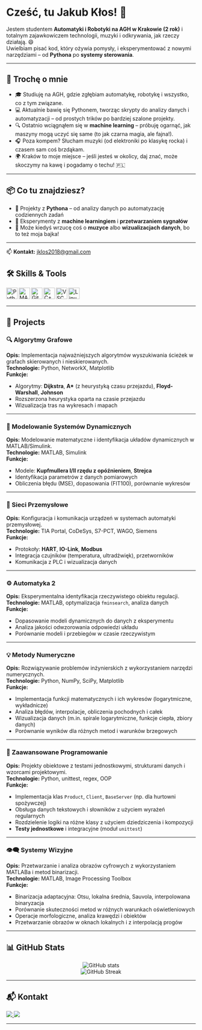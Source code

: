 # Cześć, tu Jakub Kłos! 👋

Jestem studentem **Automatyki i Robotyki na AGH w Krakowie (2 rok)** i totalnym zajawkowiczem technologii, muzyki i odkrywania, jak rzeczy działają. 😄  
Uwielbiam pisać kod, który ożywia pomysły, i eksperymentować z nowymi narzędziami – od **Pythona** po **systemy sterowania**.

---

## 🧑 Trochę o mnie

- 🎓 Studiuję na AGH, gdzie zgłębiam automatykę, robotykę i wszystko, co z tym związane.
- 💻 Aktualnie bawię się Pythonem, tworząc skrypty do analizy danych i automatyzacji – od prostych trików po bardziej szalone projekty.
- 🔍 Ostatnio wciągnąłem się w **machine learning** – próbuję ogarnąć, jak maszyny mogą uczyć się same (to jak czarna magia, ale fajna!).
- 🎧 Poza kompem? Słucham muzyki (od elektroniki po klasykę rocka) i czasem sam coś brzdąkam.
- 🌍 Kraków to moje miejsce – jeśli jesteś w okolicy, daj znać, może skoczymy na kawę i pogadamy o techu! 🇵🇱

---

## 📦 Co tu znajdziesz?

- 🐍 Projekty z **Pythona** – od analizy danych po automatyzację codziennych zadań
- 🧪 Eksperymenty z **machine learningiem** i **przetwarzaniem sygnałów**
- 🎨 Może kiedyś wrzucę coś o **muzyce** albo **wizualizacjach danych**, bo to też moja bajka!

---

📫 **Kontakt:** [jklos2018@gmail.com](mailto:jklos2018@gmail.com)


## 🛠️ Skills & Tools

<img align="left" alt="Python" width="30px" src="https://cdn.jsdelivr.net/gh/devicons/devicon/icons/python/python-original.svg" />
<img align="left" alt="MATLAB" width="30px" src="https://cdn.jsdelivr.net/gh/devicons/devicon/icons/matlab/matlab-original.svg" />
<img align="left" alt="Git" width="30px" src="https://cdn.jsdelivr.net/gh/devicons/devicon/icons/git/git-original.svg" />
<img align="left" alt="C++" width="30px" src="https://cdn.jsdelivr.net/gh/devicons/devicon/icons/cplusplus/cplusplus-original.svg" />
<img align="left" alt="VSCode" width="30px" src="https://cdn.jsdelivr.net/gh/devicons/devicon/icons/vscode/vscode-original.svg" />
<img align="left" alt="Linux" width="30px" src="https://cdn.jsdelivr.net/gh/devicons/devicon/icons/linux/linux-original.svg" />
<br><br>

---

## 📌 Projects

### 🔍 Algorytmy Grafowe
**Opis:** Implementacja najważniejszych algorytmów wyszukiwania ścieżek w grafach skierowanych i nieskierowanych.  
**Technologie:** Python, NetworkX, Matplotlib  
**Funkcje:**
- Algorytmy: **Dijkstra**, **A\*** (z heurystyką czasu przejazdu), **Floyd-Warshall**, **Johnson**
- Rozszerzona heurystyka oparta na czasie przejazdu
- Wizualizacja tras na wykresach i mapach

---

### 🧮 Modelowanie Systemów Dynamicznych
**Opis:** Modelowanie matematyczne i identyfikacja układów dynamicznych w MATLAB/Simulink.  
**Technologie:** MATLAB, Simulink  
**Funkcje:**
- Modele: **Kupfmullera I/II rzędu z opóźnieniem**, **Strejca**
- Identyfikacja parametrów z danych pomiarowych
- Obliczenia błędu (MSE), dopasowania (FIT100), porównanie wykresów

---

### 📡 Sieci Przemysłowe
**Opis:** Konfiguracja i komunikacja urządzeń w systemach automatyki przemysłowej.  
**Technologie:** TIA Portal, CoDeSys, S7-PCT, WAGO, Siemens  
**Funkcje:**
- Protokoły: **HART**, **IO-Link**, **Modbus**
- Integracja czujników (temperatura, ultradźwięk), przetworników
- Komunikacja z PLC i wizualizacja danych

---

### ⚙️ Automatyka 2
**Opis:** Eksperymentalna identyfikacja rzeczywistego obiektu regulacji.  
**Technologie:** MATLAB, optymalizacja `fminsearch`, analiza danych  
**Funkcje:**
- Dopasowanie modeli dynamicznych do danych z eksperymentu
- Analiza jakości odwzorowania odpowiedzi układu
- Porównanie modeli i przebiegów w czasie rzeczywistym

---

### 💡 Metody Numeryczne
**Opis:** Rozwiązywanie problemów inżynierskich z wykorzystaniem narzędzi numerycznych.  
**Technologie:** Python, NumPy, SciPy, Matplotlib  
**Funkcje:**
- Implementacja funkcji matematycznych i ich wykresów (logarytmiczne, wykładnicze)
- Analiza błędów, interpolacje, obliczenia pochodnych i całek
- Wizualizacja danych (m.in. spirale logarytmiczne, funkcje ciepła, zbiory danych)
- Porównanie wyników dla różnych metod i warunków brzegowych

---

### 🧠 Zaawansowane Programowanie
**Opis:** Projekty obiektowe z testami jednostkowymi, strukturami danych i wzorcami projektowymi.  
**Technologie:** Python, unittest, regex, OOP  
**Funkcje:**
- Implementacja klas `Product`, `Client`, `BaseServer` (np. dla hurtowni spożywczej)
- Obsługa danych tekstowych i słowników z użyciem wyrażeń regularnych
- Rozdzielenie logiki na różne klasy z użyciem dziedziczenia i kompozycji
- **Testy jednostkowe** i integracyjne (moduł `unittest`)

---

### 👁️‍🗨️ Systemy Wizyjne
**Opis:** Przetwarzanie i analiza obrazów cyfrowych z wykorzystaniem MATLABa i metod binarizacji.  
**Technologie:** MATLAB, Image Processing Toolbox  
**Funkcje:**
- Binarizacja adaptacyjna: Otsu, lokalna średnia, Sauvola, interpolowana binaryzacja
- Porównanie skuteczności metod w różnych warunkach oświetleniowych
- Operacje morfologiczne, analiza krawędzi i obiektów
- Przetwarzanie obrazów w oknach lokalnych i z interpolacją progów

---

## 📊 GitHub Stats

<p align="center">
  <img src="https://github-readme-stats.vercel.app/api?username=kubaklos&show_icons=true&theme=transparent&hide=prs" alt="GitHub stats" />
  <br>
  <img src="https://github-readme-streak-stats.herokuapp.com/?user=kubaklos&theme=transparent" alt="GitHub Streak" />
</p>

---

## 📬 Kontakt

<p align="left">
  <a href="mailto:jklos2018@gmail.com">
    <img src="https://img.shields.io/badge/E--mail-kubaklos17@gmail.com-red?style=flat-square&logo=gmail" />
  </a>
  <a href="https://www.linkedin.com/in/jakub-k%C5%82os-7314b81b7/">
    <img src="https://img.shields.io/badge/LinkedIn-Jakub%20Kłos-blue?style=flat-square&logo=linkedin" />
  </a>
</p>

---
